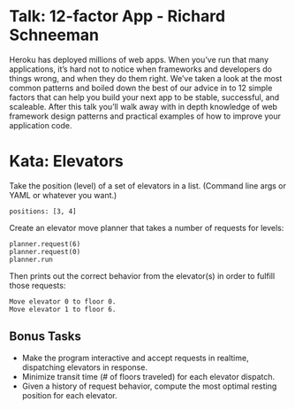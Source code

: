 # Talk: 12-factor App - Richard Schneeman

Heroku has deployed millions of web apps. When you’ve run that many
applications, it’s hard not to notice when frameworks and developers do things
wrong, and when they do them right. We’ve taken a look at the most common
patterns and boiled down the best of our advice in to 12 simple factors that can
help you build your next app to be stable, successful, and scaleable. After this
talk you’ll walk away with in depth knowledge of web framework design patterns
and practical examples of how to improve your application code.

# Kata: Elevators

Take the position (level) of a set of elevators in a list. (Command line args
or YAML or whatever you want.)

    positions: [3, 4]

Create an elevator move planner that takes a number of requests for levels:

    planner.request(6)
    planner.request(0)
    planner.run

Then prints out the correct behavior from the elevator(s) in order to fulfill
those requests:

    Move elevator 0 to floor 0.
    Move elevator 1 to floor 6.

## Bonus Tasks

 * Make the program interactive and accept requests in realtime, dispatching
   elevators in response.
 * Minimize transit time (# of floors traveled) for each elevator dispatch.
 * Given a history of request behavior, compute the most optimal resting
   position for each elevator.
